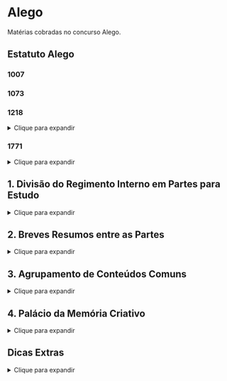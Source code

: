 # Alego

Matérias cobradas no concurso Alego.

## Estatuto Alego
### 1007
### 1073
### 1218

<details>

<summary>Clique para expandir</summary>

# ALEGO até a página 10 do PDF, onde termina a parte do Presidente da Casa:

# **Título I - Das Disposições Preliminares**

## Sede e Funcionamento:

## A Assembleia Legislativa funciona no Palácio Maguito Vilela, na Capital do Estado.    


Em casos excepcionais, pode se reunir em outro local, por decisão da Mesa e aprovação da maioria dos Deputados.    
 
> ## **Posse dos Deputados:**
 
Para tomar posse, o Deputado deve apresentar diploma da Justiça Eleitoral, declaração de bens e nome parlamentar à Mesa.    
A posse ocorre em sessão preparatória no dia 1º de fevereiro do primeiro ano da legislatura.    
O Deputado deve prestar compromisso, e o prazo para posse é de 60 dias, prorrogável por igual período.    

> ## **Eleição da Mesa Diretora:**
 
A eleição da Mesa (Presidente, Vice-Presidentes e Secretários) ocorre na 1ª Sessão Legislativa, no dia 1º de fevereiro, e na 2ª Sessão Legislativa, no dia 30 de outubro.    
A votação é nominal, exigindo maioria absoluta dos Deputados.    
Há regras para registro de candidaturas, proclamação dos votos e eleição em segundo turno, se necessário.    

> ## **Sessão de Instalação:**

A Assembleia se reúne em sessão ordinária inaugural no dia 15 de fevereiro de cada ano.    
O Governador do Estado comparece para ler sua Mensagem, sendo recebido por uma comissão.    

> # **Título II - Dos Órgãos da Assembleia**

> ## **Mesa Diretora:**
 
Composição: Presidente, 1º e 2º Secretários, e seus respectivos substitutos (Vice-Presidentes e demais Secretários).    
Mandato de 2 anos, com possibilidade de uma reeleição.    
Competências: medidas para regularidade dos trabalhos, segurança, pedidos de informação, relatórios e campanhas educativas.    

> **Presidente:**
~~~
Representa a Assembleia, regula os trabalhos e fiscaliza a ordem.    
Atribuições em relação às sessões: abrir, presidir, suspender, encerrar, manter a ordem, conceder a palavra, etc.    
Atribuições em relação às proposições: distribuir processos, receber ou rejeitar proposições, arquivar, declarar prejudicada, etc.    
Atribuições em relação às Comissões: nomear membros, declarar perda de lugar, convocar reuniões.    
Outras atribuições: justificar ausências de Deputados, dar posse, assinar correspondências oficiais, zelar pelo decoro, promulgar leis (em casos específicos).
~~~

</details>

### 1771

<details>
 
<summary>Clique para expandir</summary>


## Atendimento ao público
## Comunicaçao Social
## Direito Administativo
## Direito Constitucional
## História de Goias
## Informatica
## Português 
## Segurança Pública
## Trabalho em equipe
# Plano de Estudo do Regimento Interno da ALEGO

</details>

## 1. Divisão do Regimento Interno em Partes para Estudo

<details>

<summary>Clique para expandir</summary>

* **Título I - Disposições Preliminares (Art. 1º ao 8º):**
    * Sede da Assembleia, Posse dos Deputados, Sessões Preparatórias (Posse, Eleição da Mesa, Instalação). [cite: 417, 418, 419, 420, 421, 422, 423, 424, 425, 426, 427, 428, 429, 430, 431, 432, 433, 434, 435]
* **Título II - Órgãos da Assembleia (Art. 9º ao 67):**
    * Mesa Diretora (Composição, Competências, Presidente, Vice-Presidentes, Secretários), Comissões (Disposições Gerais, Permanentes, Temporárias, CPIs, etc.). [cite: 457, 458, 459, 460, 461]
* **Título III e IV - Processo Legislativo e Deliberações (Art. 68 ao 110):**
    * Sessões da Assembleia, Ordem das Sessões, Votações, Debates, Prazos, Questões de Ordem, Atas e Diário. [cite: 492, 493, 494, 495, 496, 497, 498, 499, 500, 501]
* **Título V - Elaboração Legislativa (Art. 111 ao 142):**
    * Proposições, Emendas, Requerimentos, Retirada de Proposições. [cite: 253, 254, 255, 256, 257, 258, 259, 260, 261, 262, 263, 264, 265, 266, 267, 268, 269, 270, 271, 272]
* **Título VI a XII - Disposições Finais (Art. 143 ao 225):**
    * Convocação Extraordinária, Ordem Interna, Remuneração, Processos Especiais, Reforma da Constituição, Secretaria, Deputados, Disposições Gerais e Transitórias. [cite: 350, 351, 352, 353, 354, 355, 356, 357, 358, 359, 360]

</details>

## 2. Breves Resumos entre as Partes

<details>

<summary>Clique para expandir</summary>

* **Título I e II:** O Título I estabelece as bases para o funcionamento da Assembleia, desde a posse dos Deputados até a instalação da legislatura. [cite: 423, 424, 425, 426, 427, 428, 429, 430, 431, 432, 433, 434, 435, 457, 458, 459, 460, 461] O Título II detalha a estrutura interna da Assembleia, com foco na Mesa Diretora e nas Comissões, que são os órgãos que conduzem os trabalhos legislativos. [cite: 457, 458, 459, 460, 461]
* **Título II e III/IV:** O Título II define os "quem" (Mesa e Comissões), enquanto os Títulos III e IV descrevem o "como" (Sessões, Votações, Debates). [cite: 472, 473, 474, 475, 476, 477, 478, 479, 480, 481, 482, 483, 484, 485, 486, 487, 488, 489, 490, 491]
* **Título IV e V:** O Título IV trata das regras gerais das votações e debates, enquanto o Título V aprofunda o processo de elaboração das leis (proposições, emendas, etc.). [cite: 111, 112, 113, 114, 115, 116, 117, 118, 119, 120, 121, 122, 123, 124, 125]
* **Título V e VI a XII:** O Título V foca na criação das normas, e os Títulos VI a XII abordam temas diversos, desde a convocação extraordinária até as regras sobre os Deputados e disposições finais. [cite: 350, 351, 352, 353, 354, 355, 356, 357, 358, 359, 360]

</details>

## 3. Agrupamento de Conteúdos Comuns

<details>

<summary>Clique para expandir</summary>

* **Processo Legislativo:** Títulos III, IV e V tratam do processo legislativo, desde a apresentação de proposições até a votação e elaboração das leis. [cite: 485, 486, 487, 488, 489, 490, 491]
* **Órgãos da Assembleia:** Título II detalha os órgãos (Mesa e Comissões), suas competências e funcionamento. [cite: 457, 458, 459, 460, 461]
* **Deputados:** Títulos I e XI tratam dos Deputados, desde a posse até seus direitos, deveres e processo disciplinar. [cite: 420, 421, 422, 423, 424, 425, 426, 427, 428, 429, 430, 431, 432, 433, 434, 435]

</details>

## 4. Palácio da Memória Criativo

<details>

<summary>Clique para expandir</summary>

* **Local 1: Entrada do Palácio**
    * Título I: Disposições Preliminares (Posse, Eleição da Mesa)
* **Local 2: Salão Principal**
    * Título II: Órgãos da Assembleia (Mesa, Comissões)
* **Local 3: Plenário**
    * Título III e IV: Processo Legislativo e Votações (Sessões, Debates, Votações) [cite: 193, 194, 199, 200, 201, 202, 203, 204, 205]
* **Local 4: Sala de Leis**
    * Título V: Elaboração Legislativa (Proposições, Emendas) [cite: 253, 254, 255, 256, 257, 258, 259, 260, 261, 262, 263, 264, 265, 266, 267, 268, 269, 270, 271, 272]
* **Local 5: Gabinete do Presidente**
    * Título VI a XII: Assuntos Diversos (Convocação, Reforma, Deputados) [cite: 375, 376, 377, 378, 379, 380, 381]

</details>

## Dicas Extras

<details>

<summary>Clique para expandir</summary>

* **Revisão Ativa:** Após cada sessão de estudo, tente resumir os principais pontos em voz alta ou escreva um breve resumo.
* **Mapas Mentais:** Use mapas mentais para conectar os diferentes tópicos do regimento.
* **Flashcards:** Crie flashcards com perguntas e respostas sobre os artigos mais importantes.
* **Simulados:** Resolva simulados e questões de concursos anteriores para praticar.

</details>

